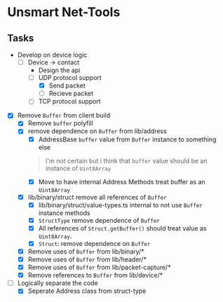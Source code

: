 # Unsmart Net-Tools

## Tasks

- Develop on device logic
  - [ ] Device -> contact
    - Design the api
    - [ ] UDP protocol support
      - [x] Send packet
      - [ ] Recieve packet
    - [ ] TCP protocol support
- [x] Remove `Buffer` from client build
  - [x] Remove `buffer` polyfill
  - [x] remove dependence on `Buffer` from lib/address
    - [x] AddressBase `buffer` value from `Buffer` instance to something else
    > I'm not certain but i think that `buffer` value should be an instance of `Uint8Array`
    - [x] Move to have internal Address Methods treat buffer as an `Uint8Array`
  - [x] lib/binary/struct remove all references of `Buffer`
    - [x] lib/binary/struct/value-types.ts internal to not use `Buffer` instance methods
    - [x] `StructType` remove dependence of `Buffer`
    - [x] All references of `Struct.getBuffer()` should treat value as `Uint8Array`.
    - [x] `Struct`: remove dependence on `Buffer`
  - [x] Remove uses of `Buffer` from lib/binary/*
  - [x] Remove uses of `Buffer` from lib/header/*
  - [x] Remove uses of `Buffer` from lib/packet-capture/*
  - [x] Remove references to `Buffer` from lib/device/*
- [ ] Logically separate the code
  - [x] Seperate Address class from struct-type
